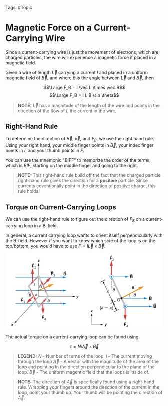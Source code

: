 Tags: #Topic 

# Magnetic Force on a Current-Carrying Wire

Since a current-carrying wire is just the movement of electrons, which are charged particles, the wire will experience a magnetic force if placed in a magnetic field.

Given a wire of length $\vec L$ carrying a current $I$ and placed in a uniform magnetic field of $\vec B$,  and where $\theta$ is the angle between $\vec L$ and $\vec B$, then

$$\Large F_B = I \vec L \times \vec B$$
$$\Large F_B = I L B \sin \theta$$

>**NOTE:**
>$\vec L$ has a magnitude of the length of the wire and points in the direction of the flow of $I$, the current in the wire.

## Right-Hand Rule

To determine the direction of $\vec B$, $\vec v$, and $F_B$, we use the right hand rule. Using your right hand, your middle finger points in  $\vec B$, your index finger points in $I$, and your thumb points in $F$. 

You can use the mnemonic "BIFF" to memorize the order of the terms, which is $BIF$, starting on the middle finger and going to the right.

>**NOTE:**
> This right-hand rule build off the fact that the charged particle right-hand rule gives the direction for a **positive** particle. Since currents coventionally point in the direction of positive charge, this rule holds.

## Torque on Current-Carrying Loops

We can use the right-hand rule to figure out the direction of $F_B$ on a current-carrying loop in a B-field.

In general, a current carrying loop wants to orient itself perpendicularly with the B-field. However if you want to know which side of the loop is on the top/bottom, you would have to use $F=I \vec L \times \vec B$.

![](attachments/magnetic_force_on_current_carrying_loop.png)

The actual torque on a current-carrying loop can be found using

$$\tau = N i \vec A \times \vec B$$

> **LEGEND:**
> $N$ - Number of turns of the loop.
> $i$ - The current moving through the loop
> $\vec A$ - A vector with the magnitude of the area of the loop and pointing in the direction perpendicular to the plane of the loop.
> $\vec B$ - The uniform magentic field that the loops is inside of. 

> **NOTE:**
> The direction of $\vec A$ is specifically found using a right-hand rule. Wrapping your fingers around the direction of the current in the loop, point your thumb up. Your thumb will be pointing the direction of $\vec A$. 